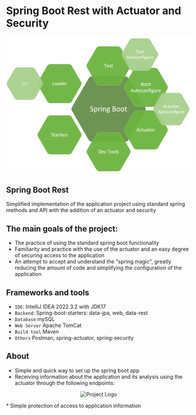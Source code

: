 # Spring Boot Rest with Actuator and Security

<p align="center">
      <img src="https://github.com/AntsipinDzmitry/springboot_data_rest_actuator_security/blob/master/.idea/springBoot.png" alt="Project Logo" width="520">
</p>

## Spring Boot Rest


Simplified implementation of the application project using standard spring methods and API with the addition of an actuator and security

## The main goals of the project:

* The practice of using the standard spring boot functionality
* Familiarity and practice with the use of the actuator and an easy degree of securing access to the application
* An attempt to accept and understand the "spring magic", greatly reducing the amount of code and simplifying the configuration of the application

## Frameworks and tools

* `IDE`: IntelliJ IDEA 2022.3.2 with JDK17
* `Backend`: Spring-boot-starters: data-jpa, web, data-rest
* `Database` mySQL
* `Web Server` Apache TomCat
* `Build tool` Maven
* `Others` Postman, spring-actuator, spring-security

## About

*  Simple and quick way to set up the spring boot app
*  Receiving information about the application and its analysis using the actuator through the following endpoints:
<p align="center">
      <img src="https://techblogstation.com/wp-content/uploads/2019/10/Spring-Boot-Actuator1.png" alt="Project Logo" width="520">
</p>
*  Simple protection of access to application information
